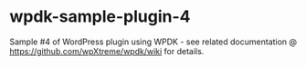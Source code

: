 wpdk-sample-plugin-4
====================

Sample #4 of WordPress plugin using WPDK - see related documentation @ https://github.com/wpXtreme/wpdk/wiki for details.
